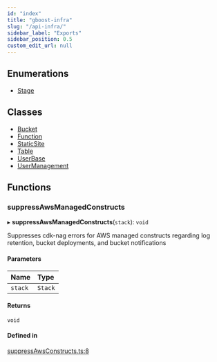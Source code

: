 ```yaml
---
id: "index"
title: "gboost-infra"
slug: "/api-infra/"
sidebar_label: "Exports"
sidebar_position: 0.5
custom_edit_url: null
---
```


## Enumerations

- [Stage](enums/Stage.md)

## Classes

- [Bucket](classes/Bucket.md)
- [Function](classes/Function.md)
- [StaticSite](classes/StaticSite.md)
- [Table](classes/Table.md)
- [UserBase](classes/UserBase.md)
- [UserManagement](classes/UserManagement.md)

## Functions

### suppressAwsManagedConstructs

▸ **suppressAwsManagedConstructs**(`stack`): `void`

Suppresses cdk-nag errors for AWS managed constructs regarding log
retention, bucket deployments, and bucket notifications

#### Parameters

| Name | Type |
| :------ | :------ |
| `stack` | `Stack` |

#### Returns

`void`

#### Defined in

[suppressAwsConstructs.ts:8](https://github.com/awslabs/green-boost/blob/1e9314a/packages/gboost-infra/src/suppressAwsConstructs.ts#L8)
